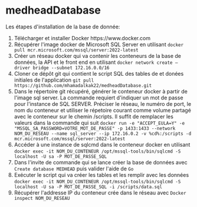 # medheadDatabase

Les étapes d'installation de la base de donnée: <br>

<ol>
  <li> Télécharger et installer Docker https://www.docker.com </li>
 <li> Récupérer l'image docker de Microsoft SQL Server en utilisant
   <code>docker pull mcr.microsoft.com/mssql/server:2022-latest</code> </li>
<li> Créer un réseau docker qui va contenir les conteneurs de la base de données, la API et le front end en utilisant <code>docker network create —driver bridge --subnet 172.16.0.0/16 <nom_du_reseau></code> </li>
<li> Cloner ce dépôt git qui contient le script SQL des tables de et donées initiales de l'application <code>git pull https://github.com/mhamadalkak22/medheadDatabase.git</code> </li>
<li> Dans le répertoire git récupéré, générer le conteneur docker à partir de l'image sql server. La commande requiert d'indiquer un mot de passe pour l'instance de SQL SERVER. Préciser le réseau, le numéro de port, le nom du conteneur et utiliser le répetoire courant comme volume partagé avec le conteneur sur le chemin /scripts. Il suffit de remplacer les valeurs dans la commande qui suit  
<code>docker run -e "ACCEPT_EULA=Y" -e "MSSQL_SA_PASSWORD=VOTRE_MOT_DE_PASSE" -p 1433:1433 --network NOM_DU_RESEAU --name sql_server --ip 172.16.0.2 -v %cd%:/scripts -d mcr.microsoft.com/mssql/server:2022-latest </code></li>
<li> Accéder à une instance de sqlcmd dans le conteneur docker en utilisant <code>docker exec -it NOM_DU_CONTENEUR /opt/mssql-tools/bin/sqlcmd -S localhost -U sa -P MOT_DE_PASSE_SQL</code>  </li>
<li> Dans l'invite de commande qui se lance créer la base de données avec <code>Create database MEDHEAD</code> puis valider  l'aide de  <code>Go</code> </li>
<li> Exécuter le script qui va créer les tables et les remplir avec les données <code>docker exec -it NOM_DU_CONTENEUR /opt/mssql-tools/bin/sqlcmd -S localhost -U sa -P MOT_DE_PASSE_SQL -i /scripts/data.sql </code> </li>
<li> Récupérer l'addresse IP du conteneur crée dans le réseau avec <code>Docker inspect NOM_DU_RESEAU </code> </li>
